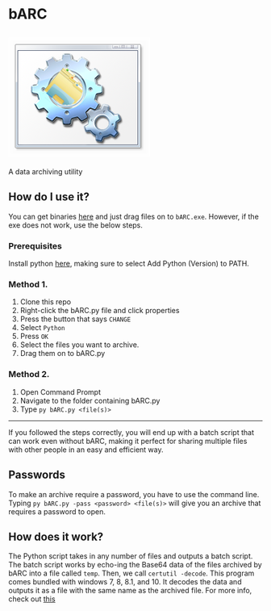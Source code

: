 # bARC
![](Img/logo.png)
---
A data archiving utility

## How do I use it?
You can get binaries [here](https://github.com/Finxx1/DAT2BAT/releases) and just drag files on to ```bARC.exe```. However, if the exe does not work, use the below steps.
### Prerequisites
Install python [here](https://www.python.org/downloads/), making sure to select Add Python (Version) to PATH.
### Method 1.
1. Clone this repo
2. Right-click the bARC.py file and click properties
3. Press the button that says ```CHANGE```
4. Select ```Python```
5. Press ```OK```
6. Select the files you want to archive.
7. Drag them on to bARC.py
### Method 2.
1. Open Command Prompt
2. Navigate to the folder containing bARC.py
3. Type ```py bARC.py <file(s)>```
---
If you followed the steps correctly, you will end up with a batch script that can work even without bARC, making it perfect for sharing multiple files with other people in an easy and efficient way.

## Passwords

To make an archive require a password, you have to use the command line. Typing ```py bARC.py -pass <password> <file(s)>``` will give you an archive that requires a password to open.

## How does it work?
The Python script takes in any number of files and outputs a batch script. The batch script works by echo-ing the Base64 data of the files archived by bARC into a file called ```temp```. Then, we call ```certutil -decode```. This program comes bundled with windows 7, 8, 8.1, and 10. It decodes the data and outputs it as a file with the same name as the archived file. For more info, check out [this](Doc/DEV.md)
